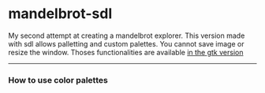 # mandelbrot-sdl

My second attempt at creating a mandelbrot explorer.
This version made with sdl allows palletting and custom palettes. 
You cannot save image or resize the window. Thoses functionalities are available
[in the gtk version](https://github.com/matthieuporte/mandelbrot)

---

### How to use color palettes

